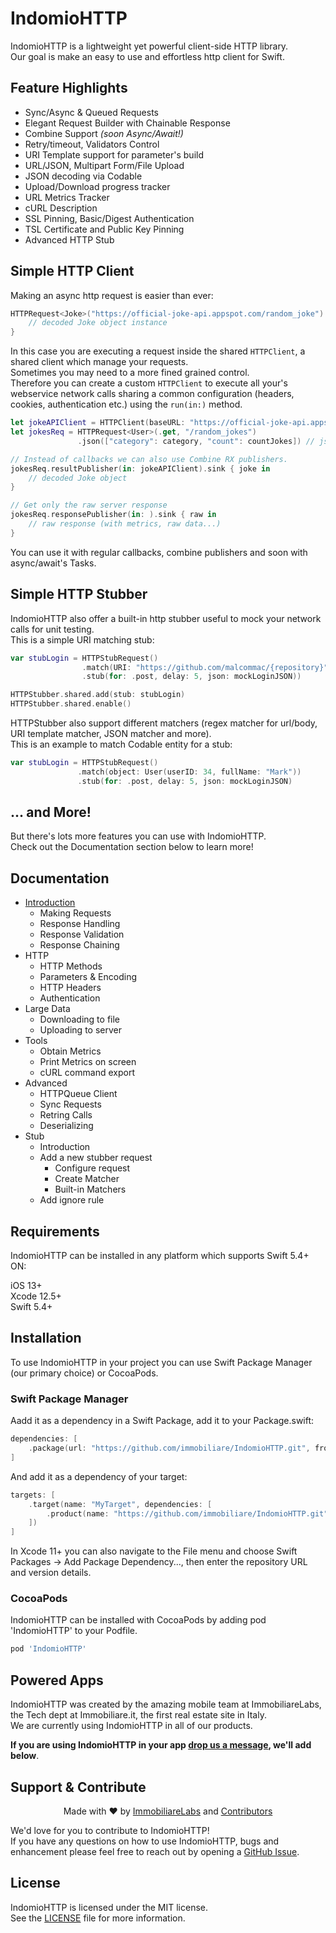 # IndomioHTTP

IndomioHTTP is a lightweight yet powerful client-side HTTP library.  
Our goal is make an easy to use and effortless http client for Swift.

## Feature Highlights

- Sync/Async & Queued Requests
- Elegant Request Builder with Chainable Response
- Combine Support *(soon Async/Await!)*
- Retry/timeout, Validators Control
- URI Template support for parameter's build
- URL/JSON, Multipart Form/File Upload
- JSON decoding via Codable
- Upload/Download progress tracker
- URL Metrics Tracker
- cURL Description
- SSL Pinning, Basic/Digest Authentication
- TSL Certificate and Public Key Pinning
- Advanced HTTP Stub

## Simple HTTP Client

Making an async http request is easier than ever:

```swift
HTTPRequest<Joke>("https://official-joke-api.appspot.com/random_joke").run().onResult { joke in
    // decoded Joke object instance
}
```

In this case you are executing a request inside the shared `HTTPClient`, a shared client which manage your requests.  
Sometimes you may need to a more fined grained control.  
Therefore you can create a custom `HTTPClient` to execute all your's webservice network calls sharing a common configuration (headers, cookies, authentication etc.) using the `run(in:)` method.


```swift
let jokeAPIClient = HTTPClient(baseURL: "https://official-joke-api.appspot.com")
let jokesReq = HTTPRequest<User>(.get, "/random_jokes")
               .json(["category": category, "count": countJokes]) // json parameter encoding!

// Instead of callbacks we can also use Combine RX publishers.
jokesReq.resultPublisher(in: jokeAPIClient).sink { joke in
    // decoded Joke object
}

// Get only the raw server response
jokesReq.responsePublisher(in: ).sink { raw in
    // raw response (with metrics, raw data...)
}
```

You can use it with regular callbacks, combine publishers and soon with async/await's Tasks.

## Simple HTTP Stubber

IndomioHTTP also offer a built-in http stubber useful to mock your network calls for unit testing.  
This is a simple URI matching stub:

```swift
var stubLogin = HTTPStubRequest()
                .match(URI: "https://github.com/malcommac/{repository}")
                .stub(for: .post, delay: 5, json: mockLoginJSON))

HTTPStubber.shared.add(stub: stubLogin)
HTTPStubber.shared.enable()
```

HTTPStubber also support different matchers (regex matcher for url/body, URI template matcher, JSON matcher and more).  
This is an example to match Codable entity for a stub:

```swift
var stubLogin = HTTPStubRequest()
               .match(object: User(userID: 34, fullName: "Mark"))
               .stub(for: .post, delay: 5, json: mockLoginJSON)
```

## ... and More!

But there's lots more features you can use with IndomioHTTP.  
Check out the Documentation section below to learn more!

## Documentation

- [Introduction](./Documentation/Introduction.md)
    - Making Requests
    - Response Handling
    - Response Validation
    - Response Chaining
- HTTP
    - HTTP Methods
    - Parameters & Encoding
    - HTTP Headers
    - Authentication
 - Large Data
     - Downloading to file
    - Uploading to server
 - Tools
     - Obtain Metrics
     - Print Metrics on screen
     - cURL command export
- Advanced
    - HTTPQueue Client
    - Sync Requests
    - Retring Calls
    - Deserializing
- Stub
    - Introduction
    - Add a new stubber request
        - Configure request
        - Create Matcher
        - Built-in Matchers
    - Add ignore rule
## Requirements

IndomioHTTP can be installed in any platform which supports Swift 5.4+ ON:

iOS 13+  
Xcode 12.5+  
Swift 5.4+  

## Installation

To use IndomioHTTP in your project you can use Swift Package Manager (our primary choice) or CocoaPods.

### Swift Package Manager

Aadd it as a dependency in a Swift Package, add it to your Package.swift:

```swift
dependencies: [
    .package(url: "https://github.com/immobiliare/IndomioHTTP.git", from: "1.0.0")
]
```

And add it as a dependency of your target:

```swift
targets: [
    .target(name: "MyTarget", dependencies: [
        .product(name: "https://github.com/immobiliare/IndomioHTTP.git", package: "IndomioHTTP")
    ])
]
```

In Xcode 11+ you can also navigate to the File menu and choose Swift Packages -> Add Package Dependency..., then enter the repository URL and version details.

### CocoaPods

IndomioHTTP can be installed with CocoaPods by adding pod 'IndomioHTTP' to your Podfile.

```ruby
pod 'IndomioHTTP'
```
<a name="#powered"/>

## Powered Apps

IndomioHTTP was created by the amazing mobile team at ImmobiliareLabs, the Tech dept at Immobiliare.it, the first real estate site in Italy.  
We are currently using IndomioHTTP in all of our products.

**If you are using IndomioHTTP in your app [drop us a message](mailto://mobile@immobiliare.it), we'll add below**.

<a name="#support"/>

## Support & Contribute

<p align="center">
Made with ❤️ by <a href="https://github.com/orgs/immobiliare">ImmobiliareLabs</a> and <a href="https://github.com/immobiliare/IndomioHTTP/graphs/contributors">Contributors</a>
<br clear="all">
</p>

We'd love for you to contribute to IndomioHTTP!  
If you have any questions on how to use IndomioHTTP, bugs and enhancement please feel free to reach out by opening a [GitHub Issue](https://github.com/immobiliare/IndomioHTTP/issues).

<a name="#license"/>

## License

IndomioHTTP is licensed under the MIT license.  
See the [LICENSE](./LICENSE) file for more information.
